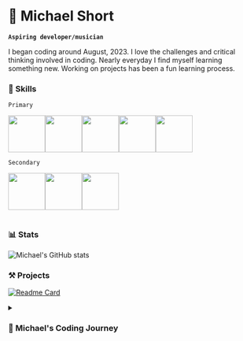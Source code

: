 # 🎹 Michael Short
**`Aspiring developer/musician`**

I began coding around August, 2023. I love the challenges and critical thinking involved in coding. Nearly everyday I find myself learning something new. Working on projects has been a fun learning process.

### 🚀 Skills
`Primary`
<div style='display: flex'>
<img width='75px' src="https://cdn.jsdelivr.net/gh/devicons/devicon@latest/icons/html5/html5-original.svg" />
<img width='75px' src="https://cdn.jsdelivr.net/gh/devicons/devicon@latest/icons/css3/css3-original.svg" />
<img width='75px' src="https://cdn.jsdelivr.net/gh/devicons/devicon@latest/icons/javascript/javascript-original.svg" />
<img width='75px' src="https://cdn.jsdelivr.net/gh/devicons/devicon@latest/icons/react/react-original.svg" />
<img width='75px' src="https://cdn.jsdelivr.net/gh/devicons/devicon@latest/icons/tailwindcss/tailwindcss-original.svg" />
</div>

`Secondary`
<div style='display: flex'>
<img width='75px' src="https://cdn.jsdelivr.net/gh/devicons/devicon@latest/icons/git/git-original.svg" />
<img width='75px' src="https://cdn.jsdelivr.net/gh/devicons/devicon@latest/icons/sass/sass-original.svg" />
<img width='75px' src="https://cdn.jsdelivr.net/gh/devicons/devicon@latest/icons/bootstrap/bootstrap-original.svg" />
</div>

#

### 📊 Stats
![Michael's GitHub stats](https://github-readme-stats.vercel.app/api?username=mshortcodes&show_icons=true&theme=slateorange)

### ⚒️ Projects

[![Readme Card](https://github-readme-stats.vercel.app/api/pin/?username=mshortcodes&repo=mini-projects)](https://github.com/mshortcodes/mini-projects)

<details>
  <summary><h3>📖 Michael's Coding Journey</summary>
    <p>
      Most of my learning has come from the Meta Front-End Developer Certificate on Coursera. This took me several months to complete and was difficult. It consisted of a lot of readings, videos, quizzes, and projects. I was exposed to many new concepts over the span of 9 courses. I often didn't understand things the first time around, so I would supplement my learning with Codecademy. I learned HTML, CSS, JavaScript, React, and Git in the certificate. Even though sometimes I would feel confused and frustrated, I enjoyed coding and challenging my brain. I love working in JavaScript, dealing with logic, and solving puzzles (I do Codewars when I have time!) However, this wasn't my first exposure to coding.
      Before that, I had tried the Google Data Analytics Certificate also on Coursera. I actually finished it. But something wasn't clicking with me. I didn't feel like it was the right path for me. There was a lot of time spent in Excel, Tableau, R, and SQL. I didn't like working with these tools, especially Excel and data visualization software. But I noticed that any time I had to code, I thought it was super interesting! So, after this certificate I decided not to pursue data analytics and instead go for something that would be more focused on coding. This led me to studying front-end development.
      Even though the Meta certificate was hard, I am so glad I made the switch. I find working with front-end tools much more enjoyable and I don't mind coding for hours with no break. In the future I absolutely want to dive into back-end and see what that is like. But, for now, one step at a time.
    </p>
</details>
